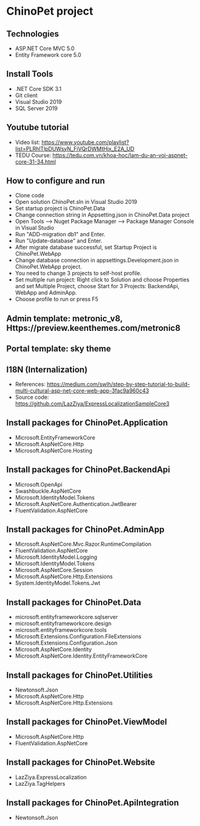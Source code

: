 # ChinoPet project 
## Technologies
- ASP.NET Core MVC 5.0
- Entity Framework core 5.0
## Install Tools
- .NET Core SDK 3.1
- Git client
- Visual Studio 2019
- SQL Server 2019
## Youtube tutorial
- Video list: https://www.youtube.com/playlist?list=PLRhlTlpDUWsyN_FiVQrDWMtHix_E2A_UD
- TEDU Course: https://tedu.com.vn/khoa-hoc/lam-du-an-voi-aspnet-core-31-34.html
## How to configure and run
- Clone code
- Open solution ChinoPet.sln in Visual Studio 2019
- Set startup project is ChinoPet.Data
- Change connection string in Appsetting.json in ChinoPet.Data project
- Open Tools --> Nuget Package Manager -->  Package Manager Console in Visual Studio
- Run "ADD-migration db1"  and Enter.
- Run "Update-database" and Enter.
- After migrate database successful, set Startup Project is ChinoPet.WebApp
- Change database connection in appsettings.Development.json in ChinoPet.WebApp project.
- You need to change 3 projects to self-host profile.
- Set multiple run project: Right click to Solution and choose Properties and set Multiple Project, choose Start for 3 Projects: BackendApi, WebApp and AdminApp.
- Choose profile to run or press F5
## Admin template: metronic_v8, Https://preview.keenthemes.com/metronic8
## Portal template: sky theme
## I18N (Internalization)
- References: https://medium.com/swlh/step-by-step-tutorial-to-build-multi-cultural-asp-net-core-web-app-3fac9a960c43
- Source code: https://github.com/LazZiya/ExpressLocalizationSampleCore3
## Install packages for ChinoPet.Application
- Microsoft.EntityFrameworkCore
- Microsoft.AspNetCore.Http
- Microsoft.AspNetCore.Hosting
## Install packages for ChinoPet.BackendApi
- Microsoft.OpenApi
- Swashbuckle.AspNetCore
- Microsoft.IdentityModel.Tokens
- Microsoft.AspNetCore.Authentication.JwtBearer
- FluentValidation.AspNetCore
## Install packages for ChinoPet.AdminApp
- Microsoft.AspNetCore.Mvc.Razor.RuntimeCompilation
- FluentValidation.AspNetCore
- Microsoft.IdentityModel.Logging
- Microsoft.IdentityModel.Tokens
- Microsoft.AspNetCore.Session
- Microsoft.AspNetCore.Http.Extensions
- System.IdentityModel.Tokens.Jwt
## Install packages for ChinoPet.Data
- microsoft.entityframeworkcore.sqlserver
- microsoft.entityframeworkcore.design
- microsoft.entityframeworkcore.tools
- Microsoft.Extensions.Configuration.FileExtensions
- Microsoft.Extensions.Configuration.Json
- Microsoft.AspNetCore.Identity
- Microsoft.AspNetCore.Identity.EntityFrameworkCore
## Install packages for ChinoPet.Utilities
- Newtonsoft.Json
- Microsoft.AspNetCore.Http
- Microsoft.AspNetCore.Http.Extensions
## Install packages for ChinoPet.ViewModel
- Microsoft.AspNetCore.Http
- FluentValidation.AspNetCore
## Install packages for ChinoPet.Website
- LazZiya.ExpressLocalization
- LazZiya.TagHelpers
## Install packages for ChinoPet.ApiIntegration
- Newtonsoft.Json